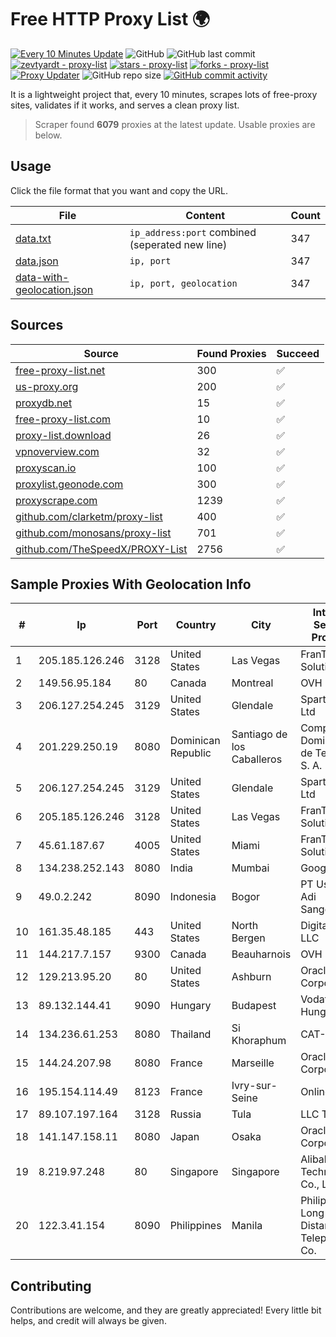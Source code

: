 
# Free HTTP Proxy List 🌍

[![Every 10 Minutes Update](https://github.com/mertguvencli/http-proxy-list/actions/workflows/main.yml/badge.svg?branch=main)](https://github.com/mertguvencli/http-proxy-list/actions/workflows/main.yml)
![GitHub](https://img.shields.io/github/license/mertguvencli/http-proxy-list)
![GitHub last commit](https://img.shields.io/github/last-commit/mertguvencli/http-proxy-list)
[![zevtyardt - proxy-list](https://img.shields.io/static/v1?label=zevtyardt&message=proxy-list&color=blue&logo=github)](https://github.com/zevtyardt/proxy-list "Go to GitHub repo")
[![stars - proxy-list](https://img.shields.io/github/stars/zevtyardt/proxy-list?style=social)](https://github.com/zevtyardt/proxy-list)
[![forks - proxy-list](https://img.shields.io/github/forks/zevtyardt/proxy-list?style=social)](https://github.com/zevtyardt/proxy-list)
[![Proxy Updater](https://github.com/zevtyardt/proxy-list/workflows/Proxy%20Updater/badge.svg)](https://github.com/zevtyardt/proxy-list/actions?query=workflow:"Proxy+Updater")
![GitHub repo size](https://img.shields.io/github/repo-size/zevtyardt/proxy-list)
[![GitHub commit activity](https://img.shields.io/github/commit-activity/m/zevtyardt/proxy-list?logo=commits)](https://github.com/zevtyardt/proxy-list/commits/main)

It is a lightweight project that, every 10 minutes, scrapes lots of free-proxy sites, validates if it works, and serves a clean proxy list.

> Scraper found **6079** proxies at the latest update. Usable proxies are below.

## Usage

Click the file format that you want and copy the URL.

|File|Content|Count|
|----|-------|-----|
|[data.txt](https://raw.githubusercontent.com/mertguvencli/http-proxy-list/main/proxy-list/data.txt)|`ip_address:port` combined (seperated new line)|347|
|[data.json](https://raw.githubusercontent.com/mertguvencli/http-proxy-list/main/proxy-list/data.json)|`ip, port`|347|
|[data-with-geolocation.json](https://raw.githubusercontent.com/mertguvencli/http-proxy-list/main/proxy-list/data-with-geolocation.json)|`ip, port, geolocation`|347|

## Sources

|Source|Found Proxies|Succeed|
|------|-------------|-------|
|[free-proxy-list.net](https://free-proxy-list.net)|300|✅|
|[us-proxy.org](https://www.us-proxy.org)|200|✅|
|[proxydb.net](http://proxydb.net)|15|✅|
|[free-proxy-list.com](https://free-proxy-list.com/?page=&port=&type%5B%5D=http&type%5B%5D=https&up_time=0&search=Search)|10|✅|
|[proxy-list.download](https://www.proxy-list.download/HTTP)|26|✅|
|[vpnoverview.com](https://vpnoverview.com/privacy/anonymous-browsing/free-proxy-servers)|32|✅|
|[proxyscan.io](https://www.proxyscan.io)|100|✅|
|[proxylist.geonode.com](https://proxylist.geonode.com/api/proxy-list?limit=300&page=1&sort_by=lastChecked&sort_type=desc&protocols=http,https)|300|✅|
|[proxyscrape.com](https://api.proxyscrape.com/v2/?request=displayproxies&protocol=http&timeout=10000&country=all&ssl=all&anonymity=all)|1239|✅|
|[github.com/clarketm/proxy-list](https://raw.githubusercontent.com/clarketm/proxy-list/master/proxy-list-raw.txt)|400|✅|
|[github.com/monosans/proxy-list](https://raw.githubusercontent.com/monosans/proxy-list/main/proxies/http.txt)|701|✅|
|[github.com/TheSpeedX/PROXY-List](https://raw.githubusercontent.com/TheSpeedX/PROXY-List/master/http.txt)|2756|✅|


## Sample Proxies With Geolocation Info

|#|Ip|Port|Country|City|Internet Service Provider|
|-|--|----|-------|----|-------------------------|
|1|205.185.126.246|3128|United States|Las Vegas|FranTech Solutions|
|2|149.56.95.184|80|Canada|Montreal|OVH Hosting|
|3|206.127.254.245|3129|United States|Glendale|Spartan Host Ltd|
|4|201.229.250.19|8080|Dominican Republic|Santiago de los Caballeros|Compañía Dominicana de Teléfonos S. A.|
|5|206.127.254.245|3129|United States|Glendale|Spartan Host Ltd|
|6|205.185.126.246|3128|United States|Las Vegas|FranTech Solutions|
|7|45.61.187.67|4005|United States|Miami|FranTech Solutions|
|8|134.238.252.143|8080|India|Mumbai|Google LLC|
|9|49.0.2.242|8090|Indonesia|Bogor|PT Usaha Adi Sanggoro|
|10|161.35.48.185|443|United States|North Bergen|DigitalOcean, LLC|
|11|144.217.7.157|9300|Canada|Beauharnois|OVH SAS|
|12|129.213.95.20|80|United States|Ashburn|Oracle Corporation|
|13|89.132.144.41|9090|Hungary|Budapest|Vodafone Hungary Ltd.|
|14|134.236.61.253|8080|Thailand|Si Khoraphum|CAT-BB|
|15|144.24.207.98|8080|France|Marseille|Oracle Corporation|
|16|195.154.114.49|8123|France|Ivry-sur-Seine|Online S.A.S.|
|17|89.107.197.164|3128|Russia|Tula|LLC TK Altair|
|18|141.147.158.11|8080|Japan|Osaka|Oracle Corporation|
|19|8.219.97.248|80|Singapore|Singapore|Alibaba (US) Technology Co., Ltd.|
|20|122.3.41.154|8090|Philippines|Manila|Philippine Long Distance Telephone Co.|



## Contributing

Contributions are welcome, and they are greatly appreciated! Every
little bit helps, and credit will always be given.

